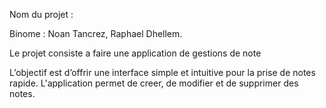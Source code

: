 Nom du projet : 

Binome : Noan Tancrez, Raphael Dhellem.

Le projet consiste a faire une application de gestions de note 

L’objectif est d’offrir une interface simple et intuitive pour la prise de notes rapide. L'application permet de creer, de modifier et de supprimer des notes. 
